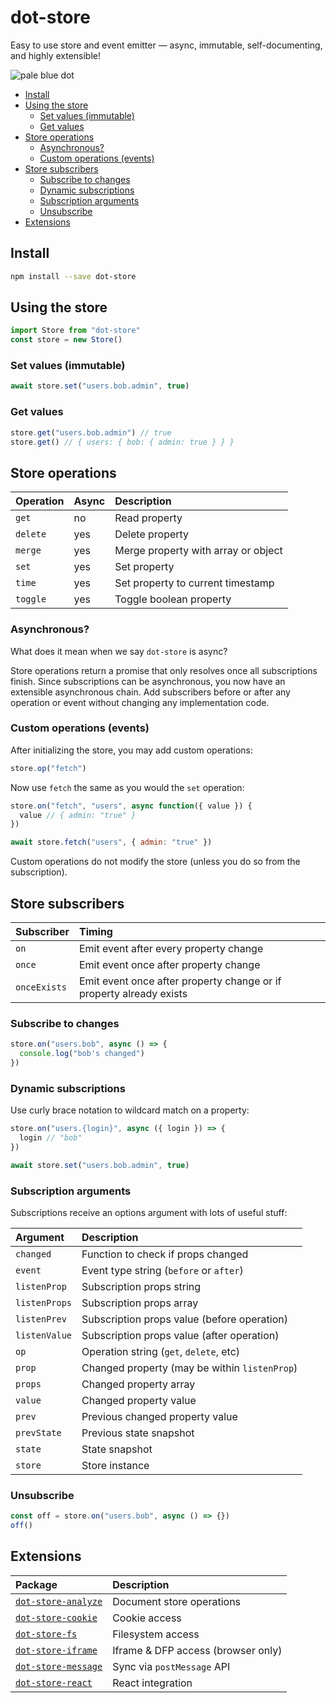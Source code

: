# dot-store

Easy to use store and event emitter — async, immutable, self-documenting, and highly extensible!

![pale blue dot](https://qph.fs.quoracdn.net/main-qimg-347d2c178e6bf511ee5b91e8276c79fa)

<!-- START doctoc generated TOC please keep comment here to allow auto update -->
<!-- DON'T EDIT THIS SECTION, INSTEAD RE-RUN doctoc TO UPDATE -->


- [Install](#install)
- [Using the store](#using-the-store)
  - [Set values (immutable)](#set-values-immutable)
  - [Get values](#get-values)
- [Store operations](#store-operations)
  - [Asynchronous?](#asynchronous)
  - [Custom operations (events)](#custom-operations-events)
- [Store subscribers](#store-subscribers)
  - [Subscribe to changes](#subscribe-to-changes)
  - [Dynamic subscriptions](#dynamic-subscriptions)
  - [Subscription arguments](#subscription-arguments)
  - [Unsubscribe](#unsubscribe)
- [Extensions](#extensions)

<!-- END doctoc generated TOC please keep comment here to allow auto update -->

## Install

```bash
npm install --save dot-store
```

## Using the store

```js
import Store from "dot-store"
const store = new Store()
```

### Set values (immutable)

```js
await store.set("users.bob.admin", true)
```

### Get values

```js
store.get("users.bob.admin") // true
store.get() // { users: { bob: { admin: true } } }
```

## Store operations

| Operation | Async | Description                         |
| :-------- | :---- | :---------------------------------- |
| `get`     | no    | Read property                       |
| `delete`  | yes   | Delete property                     |
| `merge`   | yes   | Merge property with array or object |
| `set`     | yes   | Set property                        |
| `time`    | yes   | Set property to current timestamp   |
| `toggle`  | yes   | Toggle boolean property             |

### Asynchronous?

What does it mean when we say `dot-store` is async?

Store operations return a promise that only resolves once all subscriptions finish. Since subscriptions can be asynchronous, you now have an extensible asynchronous chain. Add subscribers before or after any operation or event without changing any implementation code.

### Custom operations (events)

After initializing the store, you may add custom operations:

```js
store.op("fetch")
```

Now use `fetch` the same as you would the `set` operation:

```js
store.on("fetch", "users", async function({ value }) {
  value // { admin: "true" }
})

await store.fetch("users", { admin: "true" })
```

Custom operations do not modify the store (unless you do so from the subscription).

## Store subscribers

| Subscriber | Timing                                                |
| :----------- | :---------------------------------------------------------- |
| `on`         | Emit event after every property change                      |
| `once`       | Emit event once after property change                       |
| `onceExists` | Emit event once after property change or if property already exists |

### Subscribe to changes

```js
store.on("users.bob", async () => {
  console.log("bob's changed")
})
```

### Dynamic subscriptions

Use curly brace notation to wildcard match on a property:

```js
store.on("users.{login}", async ({ login }) => {
  login // "bob"
})

await store.set("users.bob.admin", true)
```

### Subscription arguments

Subscriptions receive an options argument with lots of useful stuff:

| Argument | Description                                   |
| :---------------- | :-------------------------------------------- |
| `changed`         | Function to check if props changed            |
| `event`           | Event type string (`before` or `after`)       |
| `listenProp`      | Subscription props string                     |
| `listenProps`     | Subscription props array                      |
| `listenPrev`      | Subscription props value (before operation)   |
| `listenValue`     | Subscription props value (after operation)    |
| `op`              | Operation string (`get`, `delete`, etc)       |
| `prop`            | Changed property (may be within `listenProp`) |
| `props`           | Changed property array                        |
| `value`           | Changed property value                        |
| `prev`            | Previous changed property value               |
| `prevState`       | Previous state snapshot                       |
| `state`           | State snapshot                                |
| `store`           | Store instance                                |

### Unsubscribe

```js
const off = store.on("users.bob", async () => {})
off()
```

## Extensions

| Package                                                                                                 | Description                        |
| :------------------------------------------------------------------------------------------------------ | :--------------------------------- |
| [`dot-store-analyze`](https://github.com/invrs/dot-store/tree/master/packages/dot-store-analyze#readme) | Document store operations          |
| [`dot-store-cookie`](https://github.com/invrs/dot-store/tree/master/packages/dot-store-cookie#readme)   | Cookie access                      |
| [`dot-store-fs`](https://github.com/invrs/dot-store/tree/master/packages/dot-store-fs#readme)           | Filesystem access                  |
| [`dot-store-iframe`](https://github.com/invrs/dot-store/tree/master/packages/dot-store-iframe#readme)       | Iframe & DFP access (browser only) |
| [`dot-store-message`](https://github.com/invrs/dot-store/tree/master/packages/dot-store-message#readme) | Sync via `postMessage` API         |
| [`dot-store-react`](https://github.com/invrs/dot-store/tree/master/packages/dot-store-react#readme)     | React integration                  |
